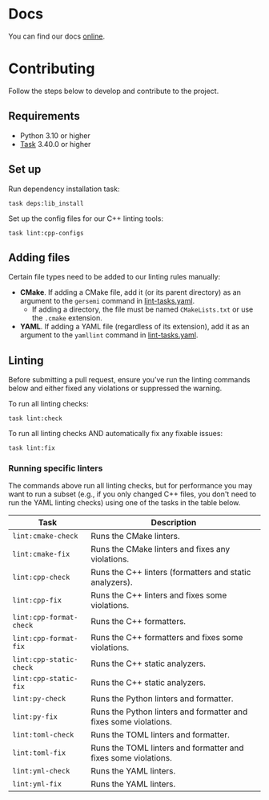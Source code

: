 # Docs

You can find our docs [online][spider-docs]. 

# Contributing
Follow the steps below to develop and contribute to the project.

## Requirements
* Python 3.10 or higher
* [Task] 3.40.0 or higher

## Set up
Run dependency installation task:
```shell
task deps:lib_install
```

Set up the config files for our C++ linting tools:
```shell
task lint:cpp-configs
```

## Adding files
Certain file types need to be added to our linting rules manually:

* **CMake**. If adding a CMake file, add it (or its parent directory) as an argument to the
  `gersemi` command in [lint-tasks.yaml](lint-tasks.yaml).
  * If adding a directory, the file must be named `CMakeLists.txt` or use the `.cmake` extension.
* **YAML**. If adding a YAML file (regardless of its extension), add it as an argument to the
  `yamllint` command in [lint-tasks.yaml](lint-tasks.yaml).

## Linting
Before submitting a pull request, ensure you’ve run the linting commands below and either fixed any
violations or suppressed the warning.

To run all linting checks:
```shell
task lint:check
```

To run all linting checks AND automatically fix any fixable issues:
```shell
task lint:fix
```

### Running specific linters
The commands above run all linting checks, but for performance you may want to run a subset (e.g.,
if you only changed C++ files, you don't need to run the YAML linting checks) using one of the tasks
in the table below.

| Task                    | Description                                                      |
|-------------------------|------------------------------------------------------------------|
| `lint:cmake-check`      | Runs the CMake linters.                                          |
| `lint:cmake-fix`        | Runs the CMake linters and fixes any violations.                 |
| `lint:cpp-check`        | Runs the C++ linters (formatters and static analyzers).          |
| `lint:cpp-fix`          | Runs the C++ linters and fixes some violations.                  |
| `lint:cpp-format-check` | Runs the C++ formatters.                                         |
| `lint:cpp-format-fix`   | Runs the C++ formatters and fixes some violations.               |
| `lint:cpp-static-check` | Runs the C++ static analyzers.                                   |
| `lint:cpp-static-fix`   | Runs the C++ static analyzers.                                   |
| `lint:py-check`         | Runs the Python linters and formatter.                           |
| `lint:py-fix`           | Runs the Python linters and formatter and fixes some violations. |
| `lint:toml-check`       | Runs the TOML linters and formatter.                             |
| `lint:toml-fix`         | Runs the TOML linters and formatter and fixes some violations.   |
| `lint:yml-check`        | Runs the YAML linters.                                           |
| `lint:yml-fix`          | Runs the YAML linters.                                           |

[spider-docs]: https://docs.yscope.com/spider/main/
[Task]: https://taskfile.dev
